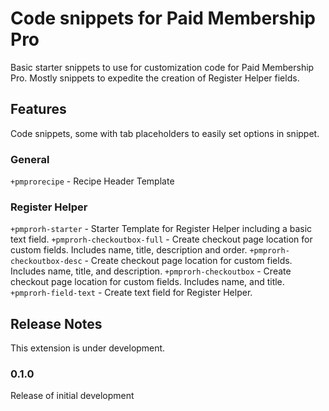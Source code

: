 # Code snippets for Paid Membership Pro

Basic starter snippets to use for customization code for Paid Membership Pro. Mostly snippets to expedite the creation of Register Helper fields.

## Features

Code snippets, some with tab placeholders to easily set options in snippet.

### General

`+pmprorecipe` - Recipe Header Template

### Register Helper

`+pmprorh-starter` - Starter Template for Register Helper including a basic text field.
`+pmprorh-checkoutbox-full` - Create checkout page location for custom fields. Includes name, title, description and order.
`+pmprorh-checkoutbox-desc` - Create checkout page location for custom fields. Includes name, title, and description.
`+pmprorh-checkoutbox` - Create checkout page location for custom fields. Includes name, and title.
`+pmprorh-field-text` - Create text field for Register Helper.


## Release Notes

This extension is under development.

### 0.1.0

Release of initial development

